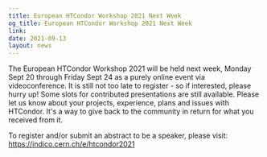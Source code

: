 ```yaml
---
title: European HTCondor Workshop 2021 Next Week
og_title: European HTCondor Workshop 2021 Next Week
link: 
date: 2021-09-13
layout: news
---
```


The European HTCondor Workshop 2021 will be held next week, Monday Sept 20 
through Friday Sept 24 as a purely online event via videoconference.
It is still not too late to register - so if interested, please hurry up!
Some slots for contributed presentations are still available. Please let
us know about your projects, experience, plans and issues with HTCondor.
It's a way to give back to the community in return for what you received
from it.

To register and/or submit an abstract to be a speaker, please visit:
<a href="https://indico.cern.ch/event/1059494/">https://indico.cern.ch/e/htcondor2021</a>